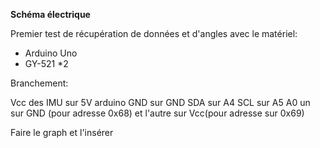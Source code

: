 **Schéma électrique**

Premier test de récupération de données et d'angles avec le matériel:
- Arduino Uno
- GY-521 *2

Branchement:

Vcc des IMU sur 5V arduino
GND sur GND
SDA sur A4
SCL sur A5
A0 un sur GND (pour adresse 0x68) et l'autre sur Vcc(pour adresse sur 0x69)

Faire le graph et l'insérer

